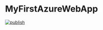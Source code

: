 # MyFirstAzureWebApp

[![publish](https://github.com/throwaway1406/MyFirstAzureWebApp/actions/workflows/publish-app.yml/badge.svg?branch=master)](https://github.com/throwaway1406/MyFirstAzureWebApp/actions/workflows/publish-app.yml)
